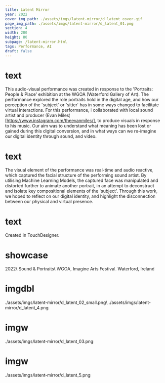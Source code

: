 ```yaml
---
title: Latent Mirror
year: 2022
cover_img_path: ./assets/imgs/latent-mirror/d_latent_cover.gif
page_img_path: ./assets/imgs/latent-mirror/d_latent_01.png
section: 4
width: 200
height: 80
subpage: /latent-mirror.html
tags: Performance, AI
draft: false
---
```

# text
This audio-visual performance was created in response to the 'Portraits: People & Place' exhibition at the WGOA (Waterford Gallery of Art). The performance explored the role portraits hold in the digital age, and how our perception of the 'subject' or 'sitter' has in some ways changed to facilitate virtual interactions. For this performance, I collaborated with local sound artist and producer (Evan Miles)[https://www.instagram.com/theevanmiles/], to produce visuals in response to his music. Our aim was to understand what meaning has been lost or gained during this digital conversion, and in what ways can we re-imagine our digital identity through sound, and video.
# text
The visual element of the performance was real-time and audio reactive, which captured the facial structure of the performing sound artist. By utilising Machine Learning Models, the captured face was manipulated and distorted further to animate another portrait, in an attempt to deconstruct and isolate key compositional elements of the 'subject'. Through this work, we hoped to reflect on our digital identity, and highlight the disconnection between our physical and virtual presence.
# text
Created in TouchDesigner.
# showcase
2022\ Sound & Portraits\ WGOA, Imagine Arts Festival. Waterford, Ireland
# imgdbl
./assets/imgs/latent-mirror/d_latent_02_small.png\ ./assets/imgs/latent-mirror/d_latent_4.png
# imgw
./assets/imgs/latent-mirror/d_latent_03.png
# imgw
./assets/imgs/latent-mirror/d_latent_5.png